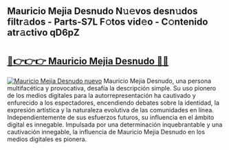 ## Mauricio Mejia Desnudo N𝚞𝚎vos desn𝚞dos filtr𝚊dos - Parts-S7L F𝚘tos vid𝚎o - C𝚘ntenido atr𝚊ctivo qD6pZ

# <h2><a href="http://mb1jw1.tromn.icu/?c=Mauricio+Mejia+Desnudo">🔗👉👉👉 Mauricio Mejia Desnudo 🔗🔗</a></h2>

[![Mauricio Mejia Desnudo nuevo](https://i.imgur.com/pEAQMta.gif)](http://mb1jw1.tromn.icu/?c=Mauricio+Mejia+Desnudo)
Mauricio Mejia Desnudo, una persona multifacética y provocativa, desafía la descripción simple. Su uso pionero de los medios digitales para la autorrepresentación ha cautivado y enfurecido a los espectadores, encendiendo debates sobre la identidad, la expresión artística y la naturaleza evolutiva de las comunidades en línea. Independientemente de sus esfuerzos futuros, su influencia en el ámbito digital es innegable. Impulsada por una determinación inquebrantable y una cautivación innegable, la influencia de Mauricio Mejia Desnudo en los medios digitales es pionera.
